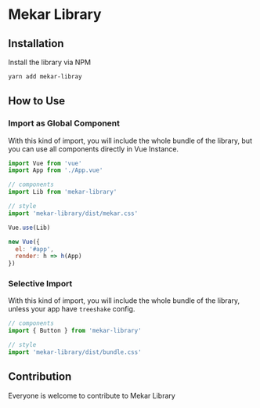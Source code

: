 # Mekar Library

## Installation
Install the library via NPM

```bash
yarn add mekar-libray
```

## How to Use

### Import as Global Component
With this kind of import, you will include the whole bundle of the library, but you can use all components directly in Vue Instance.

```js
import Vue from 'vue'
import App from './App.vue'

// components
import Lib from 'mekar-library'

// style
import 'mekar-library/dist/mekar.css'

Vue.use(Lib)

new Vue({
  el: '#app',
  render: h => h(App)
})
```

### Selective Import
With this kind of import, you will include the whole bundle of the library, unless your app have `treeshake` config.

```js
// components
import { Button } from 'mekar-library'

// style
import 'mekar-library/dist/bundle.css'
```

## Contribution
Everyone is welcome to contribute to Mekar Library
